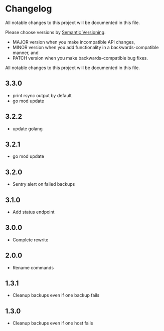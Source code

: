 # Changelog

All notable changes to this project will be documented in this file.

Please choose versions by [Semantic Versioning](http://semver.org/).

* MAJOR version when you make incompatible API changes,
* MINOR version when you add functionality in a backwards-compatible manner, and
* PATCH version when you make backwards-compatible bug fixes.

All notable changes to this project will be documented in this file.

## 3.3.0

- print rsync output by default
- go mod update

## 3.2.2

- update golang

## 3.2.1

- go mod update

## 3.2.0

- Sentry alert on failed backups

## 3.1.0

- Add status endpoint 

## 3.0.0

- Complete rewrite

## 2.0.0

- Rename commands

## 1.3.1

- Cleanup backups even if one backup fails

## 1.3.0

- Cleanup backups even if one host fails
